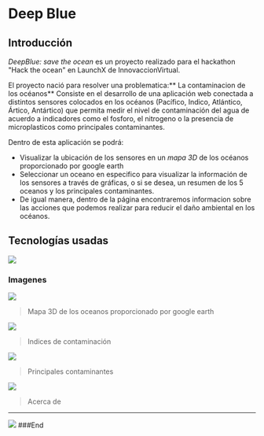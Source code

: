 # Deep Blue
## Introducción
*DeepBlue: save the ocean* es un proyecto realizado para el hackathon "Hack the ocean" en LaunchX de InnovaccionVirtual.

El proyecto nació para resolver una problematica:** La contaminacion de los océanos**
Consiste en el desarrollo de una aplicación web conectada a distintos sensores colocados en los océanos (Pacífico, Indico, Atlántico, Ártico, Antártico) que permita medir el nivel de contaminación del agua de acuerdo a indicadores como el fosforo, el nitrogeno o la presencia de microplasticos como principales contaminantes.

Dentro de esta aplicación se podrá:
- Visualizar la ubicación de los sensores en un *mapa 3D* de los océanos proporcionado por google earth
- Seleccionar un oceano en especifico para visualizar la información de los sensores a través de gráficas, o si se desea, un resumen de los 5 oceanos y los principales contaminantes. 
- De igual manera, dentro de la página encontraremos informacion sobre las acciones que podemos realizar para reducir el daño ambiental en los océanos.

## Tecnologías usadas
![](https://alexiaberenice.github.io/tecnologias.png)

### Imagenes

![](https://alexiaberenice.github.io/Imagenes/inicio.png)

>Mapa 3D de los oceanos proporcionado por google earth

![](https://alexiaberenice.github.io/Imagenes/inidices.png)

> Indices de contaminación

![](https://alexiaberenice.github.io/Imagenes/Contaminantes.png)

> Principales contaminantes

![](https://alexiaberenice.github.io/Imagenes/Acercade.png)

> Acerca de
                
----

![](https://alexiaberenice.github.io/Logo.png)
###End
